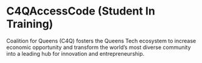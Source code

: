 # C4QAccessCode (Student In Training)
Coalition for Queens (C4Q) fosters the Queens Tech ecosystem to increase economic opportunity and transform the world’s most diverse community into a leading hub for innovation and entrepreneurship.
